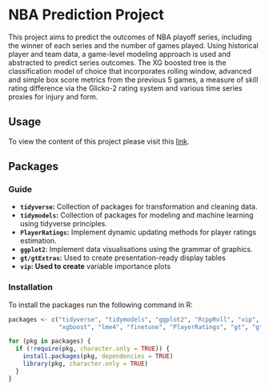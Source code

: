 # NBA Prediction Project

This project aims to predict the outcomes of NBA playoff series, including the winner of each series and the number of games played. Using historical player and team data, a game-level modeling approach is used and abstracted to predict series outcomes. The XG boosted tree is the classification model of choice that incorporates rolling window, advanced and simple box score metrics from the previous 5 games, a measure of skill rating difference via the Glicko-2 rating system and various time series proxies for injury and form.

## Usage

To view the content of this project please visit this [link](https://jordanh-49.github.io/nba_playoff_predictor).

## Packages

### Guide

-   **`tidyverse`:** Collection of packages for transformation and cleaning data.
-   **`tidymodels`:** Collection of packages for modeling and machine learning using tidyverse principles.
-   **`PlayerRatings`:** Implement dynamic updating methods for player ratings estimation.
-   **`ggplot2`**: Implement data visualisations using the grammar of graphics.
-   **`gt/gtExtras`:** Used to create presentation-ready display tables
-   **`vip`: Used to create** variable importance plots

### Installation

To install the packages run the following command in R:

``` r
packages <- c("tidyverse", "tidymodels", "ggplot2", "RcppRoll", "vip", "doParallel",
              "xgboost", "lme4", "finetune", "PlayerRatings", "gt", "gtExtras")

for (pkg in packages) {
  if (!require(pkg, character.only = TRUE)) {
    install.packages(pkg, dependencies = TRUE)
    library(pkg, character.only = TRUE)
  }
}
```
